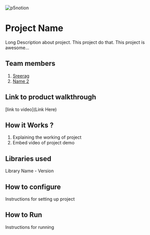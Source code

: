 

![p5notion](https://github.com/user-attachments/assets/51c7453c-b15a-4452-91fa-f42c1c9bf975)



# Project Name
Long Description about project. This project do that. This project is awesome...
## Team members
1. [Sreerag](https://github.com/9sreerag7)
2. [Name 2](https://github.com/TH-Activities/saturday-hack-night-template)
## Link to product walkthrough
[link to video](Link Here)
## How it Works ?
1. Explaining the working of project
2. Embed video of project demo
## Libraries used
Library Name - Version
## How to configure
Instructions for setting up project
## How to Run
Instructions for running
